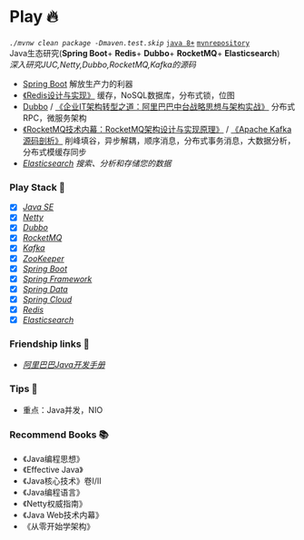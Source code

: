 # Play 🔥
*`./mvnw clean package -Dmaven.test.skip`* [`java 8+`](http://www.oracle.com/technetwork/java/javase/downloads) [`mvnrepository`](http://mvn.hongxi.org)
<br>Java生态研究(**Spring Boot**+ **Redis**+ **Dubbo**+ **RocketMQ**+ **Elasticsearch**)
<br>*深入研究JUC,Netty,Dubbo,RocketMQ,Kafka的源码*
- [Spring Boot](https://spring.io/projects/spring-boot) 解放生产力的利器
- [《Redis设计与实现》](https://e.jd.com/30189715.html) 缓存，NoSQL数据库，分布式锁，位图
- [Dubbo](http://dubbo.apache.org/en-us/) / [《企业IT架构转型之道：阿里巴巴中台战略思想与架构实战》](https://book.douban.com/subject/27039508/) 分布式RPC，微服务架构
- [《RocketMQ技术内幕：RocketMQ架构设计与实现原理》](https://e.jd.com/30446645.html) / [《Apache Kafka 源码剖析》](https://e.jd.com/30352947.html) 削峰填谷，异步解耦，顺序消息，分布式事务消息，大数据分析，分布式模缓存同步
- [*Elasticsearch*](https://www.elastic.co) *搜索、分析和存储您的数据*

### Play Stack 🚀
- [x] [*Java SE*](http://java.hongxi.org)
- [x] [*Netty*](https://github.com/netty/netty)
- [x] [*Dubbo*](https://github.com/apache/dubbo)
- [x] [*RocketMQ*](https://github.com/apache/rocketmq)
- [x] [*Kafka*](https://github.com/apache/kafka)
- [x] [*ZooKeeper*](https://github.com/apache/zookeeper)
- [x] [*Spring Boot*](https://github.com/spring-projects/spring-boot)
- [x] [*Spring Framework*](https://github.com/spring-projects/spring-framework)
- [x] [*Spring Data*](https://github.com/spring-projects/spring-data-examples)
- [x] [*Spring Cloud*](https://github.com/spring-cloud)
- [x] [*Redis*](https://github.com/antirez/redis)
- [x] [*Elasticsearch*](https://github.com/elastic/elasticsearch)

### Friendship links 🚙
- [*阿里巴巴Java开发手册*](https://github.com/alibaba/Alibaba-Java-Coding-Guidelines) 

### Tips 👻
- 重点：Java并发，NIO

### Recommend Books 📚
- 《Java编程思想》
- 《Effective Java》
- 《Java核心技术》卷I/II
- 《Java编程语言》
- 《Netty权威指南》
- 《Java Web技术内幕》
- 《从零开始学架构》